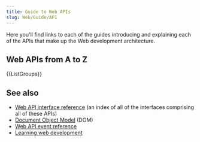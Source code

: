 ```yaml
---
title: Guide to Web APIs
slug: Web/Guide/API
---
```

Here you'll find links to each of the guides introducing and explaining each of the APIs that make up the Web development architecture.

## Web APIs from A to Z

{{ListGroups}}

## See also

- [Web API interface reference](/pt-BR/docs/Web/API) (an index of all of the interfaces comprising all of these APIs)
- [Document Object Model](/pt-BR/docs/Web/API/Document_Object_Model) (DOM)
- [Web API event reference](/pt-BR/docs/Web/Events)
- [Learning web development](/pt-BR/docs/Learn)
